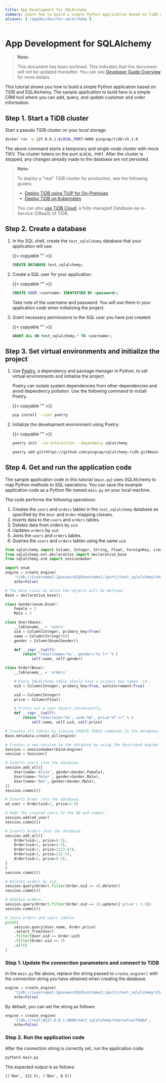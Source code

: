 ```yaml
---
title: App Development for SQLAlchemy
summary: Learn how to build a simple Python application based on TiDB and SQLAlchemy.
aliases: ['/appdev/dev/for-sqlalchemy']
---
```


# App Development for SQLAlchemy

> **Note:**
>
> This document has been archived. This indicates that this document will not be updated thereafter. You can see [Developer Guide Overview](/develop/dev-guide-overview.md) for more details.

This tutorial shows you how to build a simple Python application based on TiDB and SQLAlchemy. The sample application to build here is a simple CRM tool where you can add, query, and update customer and order information.

## Step 1. Start a TiDB cluster

Start a pseudo TiDB cluster on your local storage:

```bash
docker run -p 127.0.0.1:$LOCAL_PORT:4000 pingcap/tidb:v5.1.0
```

The above command starts a temporary and single-node cluster with mock TiKV. The cluster listens on the port `$LOCAL_PORT`. After the cluster is stopped, any changes already made to the database are not persisted.

> **Note:**
>
> To deploy a "real" TiDB cluster for production, see the following guides:
>
> + [Deploy TiDB using TiUP for On-Premises](https://docs.pingcap.com/tidb/v5.1/production-deployment-using-tiup)
> + [Deploy TiDB on Kubernetes](https://docs.pingcap.com/tidb-in-kubernetes/stable)
>
> You can also [use TiDB Cloud](https://pingcap.com/products/tidbcloud/), a fully-managed Database-as-a-Service (DBaaS) of TiDB.

## Step 2. Create a database

1. In the SQL shell, create the `test_sqlalchemy` database that your application will use:

    {{< copyable "" >}}

    ```sql
    CREATE DATABASE test_sqlalchemy;
    ```

2. Create a SQL user for your application:

    {{< copyable "" >}}

    ```sql
    CREATE USER <username> IDENTIFIED BY <password>;
    ```

    Take note of the username and password. You will use them in your application code when initializing the project.

3. Grant necessary permissions to the SQL user you have just created:

    {{< copyable "" >}}

    ```sql
    GRANT ALL ON test_sqlalchemy.* TO <username>;
    ```

## Step 3. Set virtual environments and initialize the project

1. Use [Poetry](https://python-poetry.org/docs/), a dependency and package manager in Python, to set virtual environments and initialize the project.

    Poetry can isolate system dependencies from other dependencies and avoid dependency pollution. Use the following command to install Poetry.

    {{< copyable "" >}}

    ```bash
    pip install --user poetry
    ```

2. Initialize the development environment using Poetry:

    {{< copyable "" >}}

    ```bash
    poetry init --no-interaction --dependency sqlalchemy

    poetry add git+https://github.com/pingcap/sqlalchemy-tidb.git#main
    ```

## Step 4. Get and run the application code

The sample application code in this tutorial (`main.py`) uses SQLAlchemy to map Python methods to SQL operations. You can save the example application code as a Python file named `main.py` on your local machine.

The code performs the following operations:

1. Creates the `users` and `orders` tables in the `test_sqlalchemy` database as specified by the `User` and `Order` mapping classes.
2. Inserts data to the `users` and `orders` tables.
3. Deletes data from orders by `oid`.
4. Updates `orders` by `oid`.
5. Joins the `users` and `orders` tables.
6. Queries the `users` and `orders` tables using the same `uid`.

```python
from sqlalchemy import Column, Integer, String, Float, ForeignKey, create_engine, Enum
from sqlalchemy.ext.declarative import declarative_base
from sqlalchemy.orm import sessionmaker

import enum
engine = create_engine(
    'tidb://{username}:{password}@{hostname}:{port}/test_sqlalchemy?charset=utf8mb4',
    echo=False)

# The base class on which the objects will be defined.
Base = declarative_base()

class Gender(enum.Enum):
    Female = 1
    Male = 2

class User(Base):
    __tablename__ = 'users'
    uid = Column(Integer, primary_key=True)
    name = Column(String(50))
    gender = Column(Enum(Gender))

    def __repr__(self):
        return "<User(name='%s', gender='%s')>" % (
            self.name, self.gender)

class Order(Base):
    __tablename__ = 'orders'

    # Every SQLAlchemy table should have a primary key named 'id'.
    oid = Column(Integer, primary_key=True, autoincrement=True)

    uid = Column(Integer)
    price = Column(Float)

    # Prints out a user object conveniently.
    def __repr__(self):
        return "<User(oid='%d', uid='%d', price'%f')>" % (
            self.name, self.uid, self.price)

# Creates all tables by issuing CREATE TABLE commands to the database.
Base.metadata.create_all(engine)

# Creates a new session to the database by using the described engine.
Session = sessionmaker(bind=engine)
session = Session()

# Inserts users into the database.
session.add_all([
    User(name='Alice', gender=Gender.Female),
    User(name='Peter', gender=Gender.Male),
    User(name='Ben', gender=Gender.Male),
])
session.commit()

# Inserts Order into the database.
ed_user = Order(uid=1, price=2.5)

# Adds the created users to the DB and commit.
session.add(ed_user)
session.commit()

# Inserts Orders into the database.
session.add_all([
    Order(uid=1, price=0.5),
    Order(uid=2, price=4.5),
    Order(uid=2, price=2123.87),
    Order(uid=3, price=212.5),
    Order(uid=3, price=8.5),
]
)
session.commit()

# Deletes orders by oid.
session.query(Order).filter(Order.oid == 4).delete()
session.commit()

# Updates orders.
session.query(Order).filter(Order.oid == 1).update({'price': 3.5})
session.commit()

# Joins orders and users tables.
print(
    session.query(User.name, Order.price)
    .select_from(User)
    .filter(User.uid == Order.uid)
    .filter(Order.uid == 3)
    .all()
)
```

### Step 1. Update the connection parameters and connect to TiDB

In the `main.py` file above, replace the string passed to `create_engine()` with the connection string you have obtained when creating the database.

```python
engine = create_engine(
    'tidb://{username}:{password}@{hostname}:{port}/test_sqlalchemy?charset=utf8mb4',
    echo=False)
```

By default, you can set the string as follows:

```python
engine = create_engine(
    'tidb://root:@127.0.0.1:4000/test_sqlalchemy?charset=utf8mb4',
    echo=False)
```

### Step 2. Run the application code

After the connection string is correctly set, run the application code:

```bash
python3 main.py
```

The expected output is as follows:

```
[('Ben', 212.5), ('Ben', 8.5)]
```
